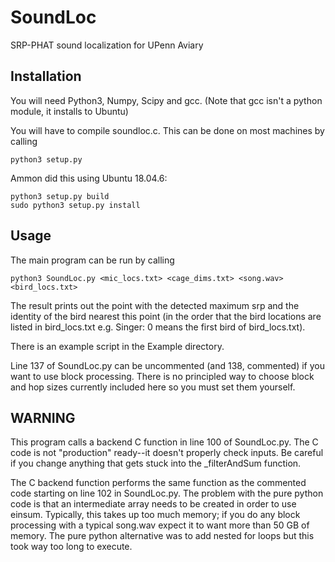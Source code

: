 # SoundLoc

SRP-PHAT sound localization for UPenn Aviary

## Installation

You will need Python3, Numpy, Scipy and gcc.
(Note that gcc isn't a python module, it installs to Ubuntu)

You will have to compile soundloc.c. This can be done on most machines by calling
```
python3 setup.py
```
Ammon did this using Ubuntu 18.04.6:
```
python3 setup.py build
sudo python3 setup.py install
```
## Usage

The main program can be run by calling
```
python3 SoundLoc.py <mic_locs.txt> <cage_dims.txt> <song.wav> <bird_locs.txt>
```
The result prints out the point with the detected maximum srp and the identity of the bird nearest this point (in the order that the bird locations are listed in bird_locs.txt e.g. Singer: 0 means the first bird of bird_locs.txt).

There is an example script in the Example directory.

Line 137 of SoundLoc.py can be uncommented (and 138, commented) if you want to use block processing. There is no principled way to choose block and hop sizes currently included here so you must set them yourself.

## WARNING

This program calls a backend C function in line 100 of SoundLoc.py. The C code is not "production" ready--it doesn't properly check inputs. Be careful if you change anything that gets stuck into the \_filterAndSum function.

The C backend function performs the same function as the commented code starting on line 102 in SoundLoc.py. The problem with the pure python code is that an intermediate array needs to be created in order to use einsum. Typically, this takes up too much memory; if you do any block processing with a typical song.wav expect it to want more than 50 GB of memory. The pure python alternative was to add nested for loops but this took way too long to execute.
